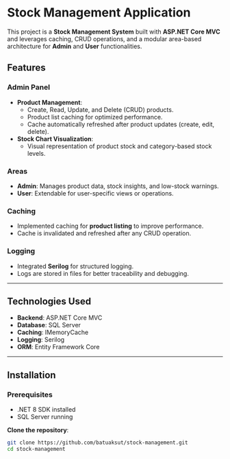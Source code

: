 # Stock Management Application

This project is a **Stock Management System** built with **ASP.NET Core MVC** and leverages caching, CRUD operations, and a modular area-based architecture for **Admin** and **User** functionalities.

## Features

### Admin Panel
- **Product Management**:  
  - Create, Read, Update, and Delete (CRUD) products.  
  - Product list caching for optimized performance.  
  - Cache automatically refreshed after product updates (create, edit, delete).  
- **Stock Chart Visualization**:  
  - Visual representation of product stock and category-based stock levels.  


### Areas
- **Admin**: Manages product data, stock insights, and low-stock warnings.  
- **User**: Extendable for user-specific views or operations.

### Caching
- Implemented caching for **product listing** to improve performance.  
- Cache is invalidated and refreshed after any CRUD operation.  

### Logging
- Integrated **Serilog** for structured logging.  
- Logs are stored in files for better traceability and debugging.

---

## Technologies Used

- **Backend**: ASP.NET Core MVC  
- **Database**: SQL Server  
- **Caching**: IMemoryCache  
- **Logging**: Serilog  
- **ORM**: Entity Framework Core  

---

## Installation

### Prerequisites
- .NET 8 SDK installed  
- SQL Server running  

 **Clone the repository**:  
   ```bash
   git clone https://github.com/batuaksut/stock-management.git
   cd stock-management
